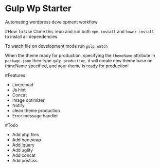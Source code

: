 # Gulp Wp Starter
Automating wordpress development workflow

#How To Use
Clone this repo and run both `npm install` and `bower install` to install all dependencies

To watch file on development mode run `gulp watch`

When the theme ready for production, specifying the `themeName` attribute in `package.json` then type `gulp production`, it will create new theme base on thmeName specified, and your theme is ready for production!

#Features
* Livereload
* Js hint
* Concat
* Image optimizer
* Notify
* clean theme production
* Error message handler


#Todo
* Add php files
* Add bootstrap
* Add jquery
* Add uglify
* Add concat
* Add postcss